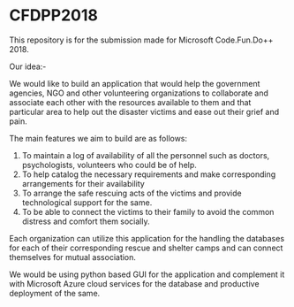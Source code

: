 # CFDPP2018
This repository is for the submission made for Microsoft Code.Fun.Do++ 2018.

Our idea:-

We would like to build an application that would help the government agencies, NGO and other volunteering organizations to collaborate and associate each other with the resources available to them and that particular area to help out the disaster victims and ease out their grief and pain.

The main features we aim to build are as follows:
1) To maintain a log of availability of all the personnel such as doctors, psychologists, volunteers who could be of help.
2) To help catalog the necessary requirements and make corresponding arrangements for their availability
3) To arrange the safe rescuing acts of the victims and provide technological support for the same.
4) To be able to connect the victims to their family to avoid the common distress and comfort them socially.

Each organization can utilize this application for the handling the databases for each of their corresponding rescue and shelter camps and can connect themselves for mutual association.


We would be using python based GUI for the application and complement it with Microsoft Azure cloud services for the database and productive deployment of the same.




